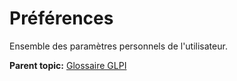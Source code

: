 Préférences
===========

Ensemble des paramètres personnels de l'utilisateur.

**Parent topic:** [Glossaire GLPI](../../glpi/glossary.html)
